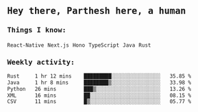 <samp>
    <h2>Hey there, Parthesh here, a human</h2>
    <h3>Things I know: </h3>
    <code>React-Native</code> <code>Next.js</code> <code>Hono</code> <code>TypeScript</code> <code>Java</code> <code>Rust</code>
    <h3>Weekly activity:</h3>
<!--START_SECTION:waka-->

```txt
Rust     1 hr 12 mins    █████████░░░░░░░░░░░░░░░░   35.85 %
Java     1 hr 8 mins     ████████▒░░░░░░░░░░░░░░░░   33.98 %
Python   26 mins         ███▒░░░░░░░░░░░░░░░░░░░░░   13.26 %
XML      16 mins         ██░░░░░░░░░░░░░░░░░░░░░░░   08.15 %
CSV      11 mins         █▒░░░░░░░░░░░░░░░░░░░░░░░   05.77 %
```

<!--END_SECTION:waka-->
</samp>
